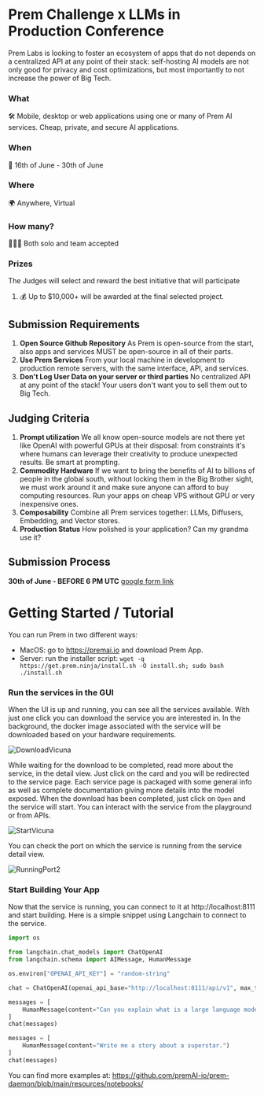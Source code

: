 # Prem Challenge x LLMs in Production Conference
Prem Labs is looking to foster an ecosystem of apps that do not depends on a centralized API at any point of their stack: self-hosting AI models are not only good for privacy and cost optimizations, but most importantly to not increase the power of Big Tech.

### What

🛠 Mobile, desktop or web applications using one or many of Prem AI services. Cheap, private, and secure AI applications.

### When

📆 16th of June - 30th of June

### Where

🌍 Anywhere, Virtual

### How many?

🚶🚶🚶 Both solo and team accepted

### Prizes

The Judges will select and reward the best initiative that will participate

1. 💰 Up to $10,000+ will be awarded at the final selected project.

## Submission Requirements

1. **Open Source Github Repository** As Prem is open-source from the start, also apps and services MUST be open-source in all of their parts.
2. **Use Prem Services** From your local machine in development to production remote servers, with the same interface, API, and services.
3. **Don't Log User Data on your server or third parties** No centralized API at any point of the stack! Your users don't want you to sell them out to Big Tech.

## Judging Criteria

1. **Prompt utilization** We all know
open-source models are not there yet like OpenAI with powerful GPUs at
their disposal: from constraints it's where humans can leverage their
creativity to produce unexpected results. Be smart at prompting.
2. **Commodity Hardware** If we want to bring
the benefits of AI to billions of people in the global south, without
locking them in the Big Brother sight, we must work around it and make sure anyone can afford to buy computing resources. Run your apps on cheap VPS without GPU or very inexpensive ones.
3. **Composability** Combine all Prem services together: LLMs, Diffusers, Embedding, and Vector stores.
4. **Production Status** How polished is your application? Can my grandma use it?

## Submission Process

**30th of June - BEFORE 6 PM UTC** [google form link](https://forms.gle/SHpQE1JtdSJAwo9S8)

# Getting Started / Tutorial

You can run Prem in two different ways:

- MacOS: go to https://premai.io and download Prem App.
- Server: run the installer script: `wget -q https://get.prem.ninja/install.sh -O install.sh; sudo bash ./install.sh`

### Run the services in the GUI

When the UI is up and running, you can see all the services available. With just one click you can download the service you are interested in. In the background, the docker image associated with the service will be downloaded based on your hardware requirements. 

![DownloadVicuna](https://github.com/premAI-io/llms-in-production-hackathon/assets/29598954/eb711c2a-2f67-46ad-af9f-b4afa05fcd12)

While waiting for the download to be completed, read more about the service, in the detail view. Just click on the card and you will be redirected to the service page. Each service page is packaged with some general info as well as complete documentation giving more details into the model exposed. When the download has been completed, just click on `Open` and the service will start. You can interact with the service from the playground or from APIs.

![StartVicuna](https://github.com/premAI-io/llms-in-production-hackathon/assets/29598954/3e225284-6e72-47be-b394-7956ee19cfc6)

You can check the port on which the service is running from the service detail view.

![RunningPort2](https://github.com/premAI-io/llms-in-production-hackathon/assets/29598954/e0fb120e-37cd-41e8-8329-ab8a38724308)

### Start Building Your App

Now that the service is running, you can connect to it at http://localhost:8111 and start building. Here is a simple snippet using Langchain to connect to the service.

```python
import os

from langchain.chat_models import ChatOpenAI
from langchain.schema import AIMessage, HumanMessage

os.environ["OPENAI_API_KEY"] = "random-string"

chat = ChatOpenAI(openai_api_base="http://localhost:8111/api/v1", max_tokens=128)

messages = [
    HumanMessage(content="Can you explain what is a large language model?")
]
chat(messages)

messages = [
    HumanMessage(content="Write me a story about a superstar.")
]
chat(messages)
```

You can find more examples at: https://github.com/premAI-io/prem-daemon/blob/main/resources/notebooks/
